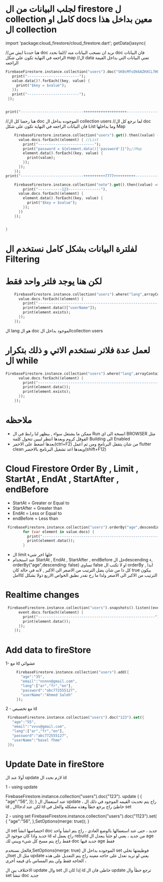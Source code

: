 # لجلب البيانات من ال firestore  ل collection كامل او docs معين بداخل هذا ال collection


import 'package:cloud_firestore/cloud_firestore.dart';
 getData()async{
   
   //هنا حددنا ايش من doc نريد ان نسحب البيانات منه
   //لما نحدد doc فان البيانات الراجعه في النهاية تكون على شكل map
   //ال data تعني البيانات التي بداخل القيمة الراجعه
 ```dart
FirebaseFirestore.instance.collection("users").doc("SK0cMfsOk6AZHXCL7HUK").get().then((value) {
    print("------------------------");
    value.data()?.forEach((key, value) { 
      print("$key = $value");
    });
    print("------------------------");
  });


print("-----------------------------++++++++++++++++++++------------------------------------------");
```

 //هنا رجعنا كل ال doc الموجوده بداخل ال collection users
 //لما نرجع كل ال doc فان البيانات الراجعه في النهاية تكون على شكل List وما بداخلها Map
```dart
    FirebaseFirestore.instance.collection("users").get().then((value) {
      value.docs.forEach((element) { //List 
        print("--------------------------");
        print("password = ${element.data()['password']}");//Map
        element.data().forEach((key, value) {
          print(value);
        });
      });
    });
print("-----------------------------++++++++++7777++++++++++------------------------------------------");

    FirebaseFirestore.instance.collection("note").get().then((value) => {
        print("-----------123---------------"),
      value.docs.forEach((element) {
        element.data().forEach((key, value) {
          print("$key = $value");
        });
      })
    });


}
```

# لفلترة البيانات بشكل كامل نستخدم ال Filtering 
# لكن هنا يوجد فلتر واحد فقط
```dart
    FirebaseFirestore.instance.collection("users").where("lang",arrayContainsAny: ["ar","en"]).get().then((value) {
      value.docs.forEach((element) {
        print("-------------------------------------------------------------------------------");
        print(element.data()["userName"]);
        print(element.exists);
      });
    });
```
ال lang هو ال doc الموجود بداخل الcollection users 


# لعمل عدة فلاتر نستخدم الاتي و ذلك بتكرار ال while
```dart
FirebaseFirestore.instance.collection("users").where("lang",arrayContainsAny: ["ar"]).where("age",isGreaterThanOrEqualTo: "20").where("userName",isEqualTo: "Salem").get().then((value) {
      value.docs.forEach((element) {
        print("-------------------------------------------------------------------------------");
        print(element.data());
        print(element.exists);
      });
    });
   ```
   # ملاحظه
   - ممكن ما يشتغل سواء , بيظهر لنا رابط في ال Run  انسخة الى اي BROWSER مثل القوقل كروم  وبعدها انتظر لييين تتحول كلمة Building الى Enabled
   - بعدها اضغط على الاحمر(ctrl+F2) من شان يتقفل البرنامج ومن ثم اعمل flutter clean ويعدها اعد تشغيل البرنامج بالاخضر(shift+F12) 





# Cloud Firestore Order By , Limit , StartAt , EndAt , StartAfter , endBefore
- StartAt = Greater or Equal to 
- StartAfter = Greater than
- EndAt = Less or Equal to 
- endBefore = Less than 
```dart
 FirebaseFirestore.instance.collection("users").orderBy("age",descending: false).startAfter(["19"]).limit(1).get().then((value) {
        for (var element in value.docs) {
          print("------------------------------------------------------------------------------------------------------");
          print(element.data());
        }
```
- ال limit خلها اخر شيء 
- عند استخدام StartAt , EndAt , StartAfter , endBefore خل الdescending ء, orderBy("age",descending: false) تساوي  false او لا تكتب ال orderBy ابدا , كل ذا من شان يضل الترتيب من الاصغر الى الاكبر , لانه في حالة كان true  بيكون الترتيب من الاكبر الى الاصغر ولذا ما رح نقدر نطبق الخواص الاربع ذولا بشكل كااامل

# Realtime changes
```dart
 FirebaseFirestore.instance.collection("users").snapshots().listen((event) {
      event.docs.forEach((element) {
        print("------------------------------------------------------");
        print(element.data());
      });
    });
  ```
  
# Add data to fireStore

1- مع id عشوائي 
```dart
     FirebaseFirestore.instance.collection("users").add({
       "age":"35",
       "email":"nnnnn@gmail.com",
       "lang":["ar","fr","en"],
       "password":"abc772555127",
       "userName":"Ahmed Saleh"
     });
```
2 - مع تخصيص id 
```dart
 FirebaseFirestore.instance.collection("users").doc("123").set({
   "age":"55",
   "email":"vvvv@gmail.com",
   "lang":["ar","fr","en"],
   "password":"abc772555127",
   "userName":"basel fhme"
 });
```

# Update Date in fireStore

أولا عند ال update لازم نحدد ال id 


1 - using update 
 
FirebaseFirestore.instance.collection("users").doc("123"). update (
    {
      "age":"56",
    });
}
عند استعمال ال update ، راح يتم تحديث القيمه الموجود في ذلك ال id , لكن عند ادخااال id خاطئ راح يرجع خطأ وهذه مشكله والحل في set



2 - using set
 FirebaseFirestore.instance.collection("users").doc("1123").set(
    {
      "age":"56",
    },SetOptions(merge: true));
}

ال set اختصاصها انشأ doc جديد ، حتى عند استعمالها بالوضع العادي ، راح يتم انشأ واحد جديد واذا كان موجود ال id راح يعمل له rebuild من جديد ، يعني لو جئنا بنعدل ال age فقط راح يتم مسح كل شيء ويبني لك doc جديد فيها age فقط

فالحل نستخدم,SetOptions(merge: true) الموجوده بداخل ال set فوظيفتها تخلي الset مثل ال update يعني لو تريد نعدل على حاجه معينه راح يتم التعديل على هذه الحاجه فقط ولن يتم المساس باي قيمه أخرى ، 

الاختلاف بين ال update وال set
إذا كان ال id خاطى 
فان ال update ترجع خطأ وال set تنشأ doc جديد
